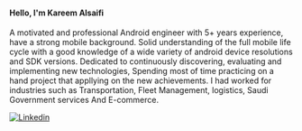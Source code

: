 
#### Hello, I'm Kareem Alsaifi 

A motivated and professional Android engineer with 5+ years experience, have a strong mobile background. Solid understanding of the full mobile life cycle with a good knowledge of a wide variety of android device resolutions and SDK versions. Dedicated to continuously discovering, evaluating and implementing new technologies, Spending most of time practicing on a hand project that appllying on the new achievements.
I had worked for industries such as Transportation, Fleet Management, logistics, Saudi Government services And E-commerce.

[![Linkedin](https://img.shields.io/badge/-linkedin-grey?logo=linkedin)](https://www.linkedin.com/in/alsaifi/)

